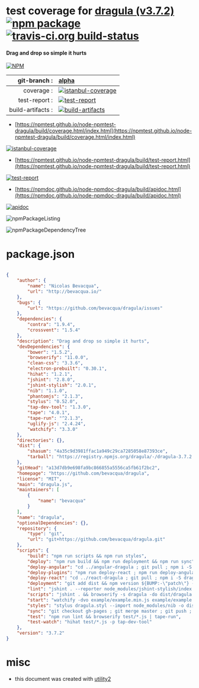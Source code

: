 # test coverage for  [dragula (v3.7.2)](https://github.com/bevacqua/dragula)  [![npm package](https://img.shields.io/npm/v/npmtest-dragula.svg?style=flat-square)](https://www.npmjs.org/package/npmtest-dragula) [![travis-ci.org build-status](https://api.travis-ci.org/npmtest/node-npmtest-dragula.svg)](https://travis-ci.org/npmtest/node-npmtest-dragula)
#### Drag and drop so simple it hurts

[![NPM](https://nodei.co/npm/dragula.png?downloads=true&downloadRank=true&stars=true)](https://www.npmjs.com/package/dragula)

| git-branch : | [alpha](https://github.com/npmtest/node-npmtest-dragula/tree/alpha)|
|--:|:--|
| coverage : | [![istanbul-coverage](https://npmtest.github.io/node-npmtest-dragula/build/coverage.badge.svg)](https://npmtest.github.io/node-npmtest-dragula/build/coverage.html/index.html)|
| test-report : | [![test-report](https://npmtest.github.io/node-npmtest-dragula/build/test-report.badge.svg)](https://npmtest.github.io/node-npmtest-dragula/build/test-report.html)|
| build-artifacts : | [![build-artifacts](https://npmtest.github.io/node-npmtest-dragula/glyphicons_144_folder_open.png)](https://github.com/npmtest/node-npmtest-dragula/tree/gh-pages/build)|

- [https://npmtest.github.io/node-npmtest-dragula/build/coverage.html/index.html](https://npmtest.github.io/node-npmtest-dragula/build/coverage.html/index.html)

[![istanbul-coverage](https://npmtest.github.io/node-npmtest-dragula/build/screenCapture.buildCi.browser.%252Ftmp%252Fbuild%252Fcoverage.lib.html.png)](https://npmtest.github.io/node-npmtest-dragula/build/coverage.html/index.html)

- [https://npmtest.github.io/node-npmtest-dragula/build/test-report.html](https://npmtest.github.io/node-npmtest-dragula/build/test-report.html)

[![test-report](https://npmtest.github.io/node-npmtest-dragula/build/screenCapture.buildCi.browser.%252Ftmp%252Fbuild%252Ftest-report.html.png)](https://npmtest.github.io/node-npmtest-dragula/build/test-report.html)

- [https://npmdoc.github.io/node-npmdoc-dragula/build/apidoc.html](https://npmdoc.github.io/node-npmdoc-dragula/build/apidoc.html)

[![apidoc](https://npmdoc.github.io/node-npmdoc-dragula/build/screenCapture.buildCi.browser.%252Ftmp%252Fbuild%252Fapidoc.html.png)](https://npmdoc.github.io/node-npmdoc-dragula/build/apidoc.html)

![npmPackageListing](https://npmtest.github.io/node-npmtest-dragula/build/screenCapture.npmPackageListing.svg)

![npmPackageDependencyTree](https://npmtest.github.io/node-npmtest-dragula/build/screenCapture.npmPackageDependencyTree.svg)



# package.json

```json

{
    "author": {
        "name": "Nicolas Bevacqua",
        "url": "http://bevacqua.io/"
    },
    "bugs": {
        "url": "https://github.com/bevacqua/dragula/issues"
    },
    "dependencies": {
        "contra": "1.9.4",
        "crossvent": "1.5.4"
    },
    "description": "Drag and drop so simple it hurts",
    "devDependencies": {
        "bower": "1.5.2",
        "browserify": "11.0.0",
        "clean-css": "3.3.6",
        "electron-prebuilt": "0.30.1",
        "hihat": "1.2.1",
        "jshint": "2.8.0",
        "jshint-stylish": "2.0.1",
        "nib": "1.1.0",
        "phantomjs": "2.1.3",
        "stylus": "0.52.0",
        "tap-dev-tool": "1.3.0",
        "tape": "4.0.1",
        "tape-run": "^2.1.3",
        "uglify-js": "2.4.24",
        "watchify": "3.3.0"
    },
    "directories": {},
    "dist": {
        "shasum": "4a35c9d3981ffac1a949c29ca7285058e87393ce",
        "tarball": "https://registry.npmjs.org/dragula/-/dragula-3.7.2.tgz"
    },
    "gitHead": "a13d7db9e698fa9bc866855a5556ca5fb61f2bc2",
    "homepage": "https://github.com/bevacqua/dragula",
    "license": "MIT",
    "main": "dragula.js",
    "maintainers": [
        {
            "name": "bevacqua"
        }
    ],
    "name": "dragula",
    "optionalDependencies": {},
    "repository": {
        "type": "git",
        "url": "git+https://github.com/bevacqua/dragula.git"
    },
    "scripts": {
        "build": "npm run scripts && npm run styles",
        "deploy": "npm run build && npm run deployment && npm run sync",
        "deploy-angular": "cd ../angular-dragula ; git pull ; npm i -S dragula@* ; git commit package.json -m 'bumped dragula version'; npm run deploy",
        "deploy-plugins": "npm run deploy-react ; npm run deploy-angular ; cd ../dragula",
        "deploy-react": "cd ../react-dragula ; git pull ; npm i -S dragula@* ; git commit package.json -m 'bumped dragula version'; npm run deploy",
        "deployment": "git add dist && npm version ${BUMP:-\"patch\"} --no-git-tag-version && git add package.json && git commit -am \"Autogenerated pre-deployment commit\" && bower version ${BUMP:-\"patch\"} && git reset HEAD~2 && git add . && git commit -am \"Release $(cat package.json | jq -r .version)\" && git push --tags && npm publish && git push",
        "lint": "jshint . --reporter node_modules/jshint-stylish/index.js",
        "scripts": "jshint . && browserify -s dragula -do dist/dragula.js dragula.js && uglifyjs -m -c -o dist/dragula.min.js dist/dragula.js",
        "start": "watchify -dvo example/example.min.js example/example.js & watchify -dvs dragula -o dist/dragula.js dragula.js & stylus -w dragula.styl --import node_modules/nib -o dist",
        "styles": "stylus dragula.styl --import node_modules/nib -o dist && cleancss dist/dragula.css -o dist/dragula.min.css",
        "sync": "git checkout gh-pages ; git merge master ; git push ; git checkout master",
        "test": "npm run lint && browserify test/*.js | tape-run",
        "test-watch": "hihat test/*.js -p tap-dev-tool"
    },
    "version": "3.7.2"
}
```



# misc
- this document was created with [utility2](https://github.com/kaizhu256/node-utility2)
